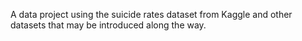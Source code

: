 A data project using the suicide rates dataset from Kaggle and other datasets that may be introduced along the way.